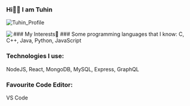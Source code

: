 ### Hi👋🏼 I am Tuhin

![Tuhin_Profile](https://user-images.githubusercontent.com/66861616/134353949-cf8ef8d0-ba22-47fe-877d-e73c7991729a.png)

<image align="left" src="https://user-images.githubusercontent.com/66861616/134354624-a9f333e9-76e7-435e-8dbd-b67688d714ae.gif"/>
### My Interests🤗
### Some programming languages that I know:
C, C++, Java, Python, JavaScript

### Technologies I use:
NodeJS, React, MongoDB, MySQL, Express, GraphQL

### Favourite Code Editor:
VS Code

